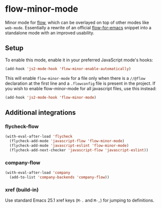 # flow-minor-mode

Minor mode for [flow](http://flowtype.org), which can be overlayed on
top of other modes like `web-mode`. Essentially a rewrite of an
official [flow-for-emacs](https://github.com/flowtype/flow-for-emacs)
snippet into a standalone mode with an improved usability.

## Setup

To enable this mode, enable it in your preferred JavaScript mode's
hooks:

```lisp
(add-hook 'js2-mode-hook 'flow-minor-enable-automatically)
````

This will enable `flow-minor-mode` for a file only when there is a
`//@flow` declaration at the first line and a `.flowconfig` file is
present in the project. If you wish to enable flow-minor-mode for all
javascript files, use this instead:

```lisp
(add-hook 'js2-mode-hook 'flow-minor-mode)
```

## Additional integrations

### flycheck-flow

```lisp
(with-eval-after-load 'flycheck
  (flycheck-add-mode 'javascript-flow 'flow-minor-mode)
  (flycheck-add-mode 'javascript-eslint 'flow-minor-mode)
  (flycheck-add-next-checker 'javascript-flow 'javascript-eslint))
```

### company-flow

```lisp
(with-eval-after-load 'company
  (add-to-list 'company-backends 'company-flow))
```

### xref (build-in)

Use standard Emacs 25.1 xref keys (`M-.` and `M-,`) for jumping to
definitions.
